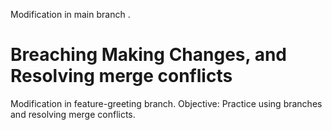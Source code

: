 Modification in main branch .
# Breaching Making Changes, and Resolving merge conflicts
Modification in feature-greeting branch.
Objective: Practice  using branches and resolving merge conflicts.
